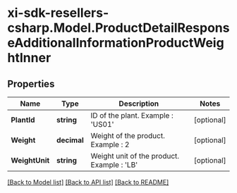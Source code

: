 # xi-sdk-resellers-csharp.Model.ProductDetailResponseAdditionalInformationProductWeightInner

## Properties

Name | Type | Description | Notes
------------ | ------------- | ------------- | -------------
**PlantId** | **string** | ID of the plant.  Example : &#39;US01&#39; | [optional] 
**Weight** | **decimal** | Weight of the product.   Example : 2 | [optional] 
**WeightUnit** | **string** | Weight unit of the product.   Example : &#39;LB&#39; | [optional] 

[[Back to Model list]](../README.md#documentation-for-models) [[Back to API list]](../README.md#documentation-for-api-endpoints) [[Back to README]](../README.md)

